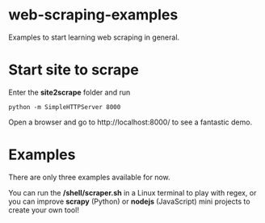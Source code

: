 # web-scraping-examples
Examples to start learning web scraping in general.

# Start site to scrape
Enter the **site2scrape** folder and run
```
python -m SimpleHTTPServer 8000
```
Open a browser and go to http://localhost:8000/ to see a fantastic demo.

# Examples
There are only three examples available for now.

You can run the **/shell/scraper.sh** in a Linux terminal to play with regex, or you can improve **scrapy** (Python) or **nodejs** (JavaScript) mini projects to create your own tool!
